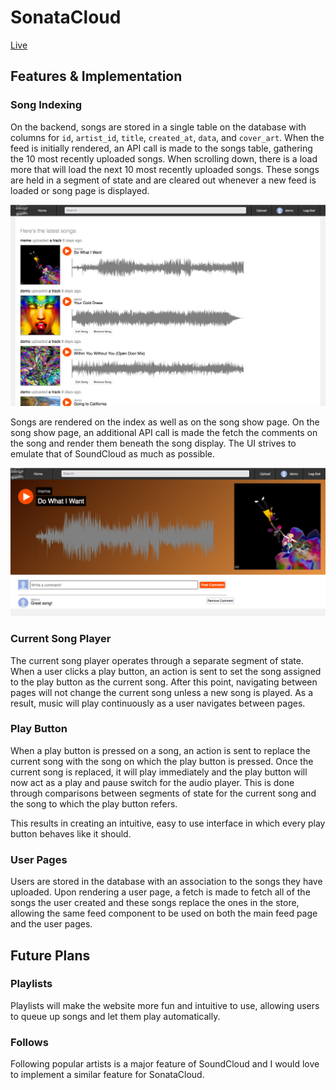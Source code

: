 # SonataCloud

[Live][heroku]

[heroku]: https://sonatacloud.us/#/

## Features & Implementation

### Song Indexing

On the backend, songs are stored in a single table on the database with columns for `id`, `artist_id`, `title`, `created_at`, `data`, and `cover_art`. When the feed is initially rendered, an API call is made to the songs table, gathering the 10 most recently uploaded songs. When scrolling down, there is a load more that will load the next 10 most recently uploaded songs. These songs are held in a segment of state and are cleared out whenever a new feed is loaded or song page is displayed.

![image of song index](docs/screenshots/song_index.png)

Songs are rendered on the index as well as on the song show page. On the song show page, an additional API call is made the fetch the comments on the song and render them beneath the song display. The UI strives to emulate that of SoundCloud as much as possible.

![image of song show](docs/screenshots/song_show.png)

### Current Song Player

The current song player operates through a separate segment of state. When a user clicks a play button, an action is sent to set the song assigned to the play button as the current song. After this point, navigating between pages will not change the current song unless a new song is played. As a result, music will play continuously as a user navigates between pages.

### Play Button

When a play button is pressed on a song, an action is sent to replace the current song with the song on which the play button is pressed. Once the current song is replaced, it will play immediately and the play button will now act as a play and pause switch for the audio player. This is done through comparisons between segments of state for the current song and the song to which the play button refers.

This results in creating an intuitive, easy to use interface in which every play button behaves like it should.

### User Pages

Users are stored in the database with an association to the songs they have uploaded. Upon rendering a user page, a fetch is made to fetch all of the songs the user created and these songs replace the ones in the store, allowing the same feed component to be used on both the main feed page and the user pages.

## Future Plans

### Playlists

Playlists will make the website more fun and intuitive to use, allowing users to queue up songs and let them play automatically.

### Follows

Following popular artists is a major feature of SoundCloud and I would love to implement a similar feature for SonataCloud.
